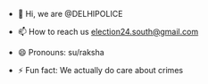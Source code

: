 - 👋 Hi, we are @DELHIPOLICE

- 📫 How to reach us election24.south@gmail.com
- 😄 Pronouns: su/raksha
- ⚡ Fun fact: We actually do care about crimes

<!---
DELHIPOLICESOUTH/DELHIPOLICESOUTH is a ✨ special ✨ repository because its `README.md` (this file) appears on your GitHub profile.
You can click the Preview link to take a look at your changes.
--->
